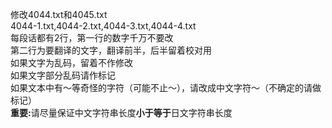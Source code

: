 修改4044.txt和4045.txt<br>
4044-1.txt,4044-2.txt,4044-3.txt,4044-4.txt<br>
每段话都有2行，第一行的数字千万不要改<br>
第二行为要翻译的文字，翻译前半，后半留着校对用<br>
如果文字为乱码，留着不作修改<br>
如果文字部分乱码请作标记<br>
如果文本中有〜等奇怪的字符（可能不止〜），请改成中文字符～（不确定的请做标记）<br>
<b>重要:</b>请尽量保证中文字符串长度<b>小于等于</b>日文字符串长度<br>


